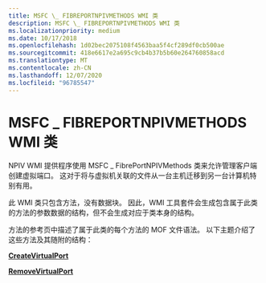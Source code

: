 ```yaml
---
title: MSFC \_ FIBREPORTNPIVMETHODS WMI 类
description: MSFC \_ FIBREPORTNPIVMETHODS WMI 类
ms.localizationpriority: medium
ms.date: 10/17/2018
ms.openlocfilehash: 1d02bec2075108f4563baa5f4cf289df0cb500ae
ms.sourcegitcommit: 418e6617e2a695c9cb4b37b5b60e264760858acd
ms.translationtype: MT
ms.contentlocale: zh-CN
ms.lasthandoff: 12/07/2020
ms.locfileid: "96785547"
---
```

# <a name="msfc_fibreportnpivmethods-wmi-class"></a>MSFC \_ FIBREPORTNPIVMETHODS WMI 类


NPIV WMI 提供程序使用 MSFC \_ FibrePortNPIVMethods 类来允许管理客户端创建虚拟端口。 这对于将与虚拟机关联的文件从一台主机迁移到另一台计算机特别有用。

此 WMI 类只包含方法，没有数据块。 因此，WMI 工具套件会生成包含属于此类的方法的参数数据的结构，但不会生成对应于类本身的结构。

方法的参考页中描述了属于此类的每个方法的 MOF 文件语法。 以下主题介绍了这些方法及其随附的结构：

[**CreateVirtualPort**](createvirtualport.md)

[**RemoveVirtualPort**](removevirtualport.md)

 

 





